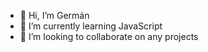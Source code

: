 - 👋 Hi, I’m Germán
- 🌱 I’m currently learning JavaScript
- 💞️ I’m looking to collaborate on any projects 


<!---
peluca6666/peluca6666 is a ✨ special ✨ repository because its `README.md` (this file) appears on your GitHub profile.
You can click the Preview link to take a look at your changes.
--->
